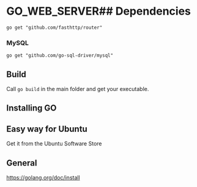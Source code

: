 # GO_WEB_SERVER## Dependencies
`go get "github.com/fasthttp/router"`

### MySQL

`go get "github.com/go-sql-driver/mysql"`

## Build
Call `go build` in the main folder and get your executable.

## Installing GO
## Easy way for Ubuntu
Get it from the Ubuntu Software Store
## General
https://golang.org/doc/install
	
	
